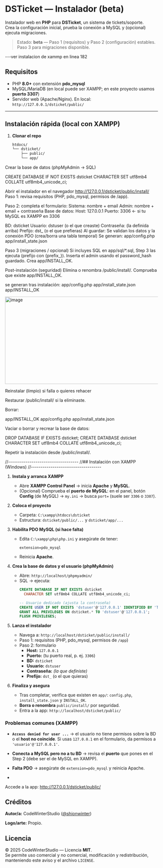 # DSTicket — Instalador (beta)

Instalador web en **PHP** para **DSTicket**, un sistema de tickets/soporte.  
Crea la configuración inicial, prueba la conexión a MySQL y (opcional) ejecuta migraciones.

> Estado: **beta** — Paso 1 (requisitos) y Paso 2 (configuración) estables. Paso 3 para migraciones disponible.

---ver instalacion de xammp en linea 182

## Requisitos

- PHP **8.0+** con extensión **pdo_mysql**
- MySQL/MariaDB (en local puede ser XAMPP; en este proyecto usamos **puerto 3307**)
- Servidor web (Apache/Nginx). En local: `http://127.0.0.1/dsticket/public/`

---

## Instalación rápida (local con XAMPP)

1. **Clonar el repo**
   ```bash
   htdocs/
   └── dsticket/
       ├── public/
       └── app/
Crear la base de datos (phpMyAdmin → SQL)

CREATE DATABASE IF NOT EXISTS dsticket
  CHARACTER SET utf8mb4
  COLLATE utf8mb4_unicode_ci;

Abrir el instalador en el navegador
  http://127.0.0.1/dsticket/public/install/
Paso 1: revisa requisitos (PHP, pdo_mysql, permisos de /app).

Paso 2: completa el formulario:
Sistema: nombre + email
Admin: nombre + email + contraseña
Base de datos:
Host: 127.0.0.1
Puerto: 3306 ← si tu MySQL es XAMPP en 3306

BD: dsticket
Usuario: dstuser (o el que creaste)
Contraseña: (la definida arriba)
Prefijo: dst_ (o el que prefieras)
Al guardar:
Se validan los datos y la conexión PDO (crea/borra una tabla temporal)
Se generan:
app/config.php
app/install_state.json

Paso 3 (migraciones / opcional)
Si incluyes SQL en app/sql/*.sql, Step 3 las ejecuta (prefijo con {prefix_}).
Inserta el admin usando el password_hash guardado.
Crea app/INSTALL_OK.

Post-instalación (seguridad)
Elimina o renombra /public/install/.
Comprueba que existe app/INSTALL_OK.


se generan tras instalación:
app/config.php
app/install_state.json
app/INSTALL_OK

<img width="558" height="288" alt="image" src="https://github.com/user-attachments/assets/57ce8a59-91f0-4c5d-af4d-13c62c8b256c" />

Reinstalar (limpio) si falla o quieres rehacer

Restaurar /public/install/ si la eliminaste.

Borrar:

app/INSTALL_OK
app/config.php
app/install_state.json


Vaciar o borrar y recrear la base de datos:

DROP DATABASE IF EXISTS dsticket;
CREATE DATABASE dsticket CHARACTER SET utf8mb4 COLLATE utf8mb4_unicode_ci;


Repetir la instalación desde /public/install/.

//------------------------------------
//## Instalación con XAMPP (Windows)
//------------------------------------

1. **Instala y arranca XAMPP**
   - Abre **XAMPP Control Panel** → inicia **Apache** y **MySQL**.
   - (Opcional) Comprueba el **puerto de MySQL**: en el panel, botón **Config** (de MySQL) → `my.ini` → busca `port=` (suele ser `3306` o `3307`).

2. **Coloca el proyecto**
   - Carpeta: `C:\xampp\htdocs\dsticket`
   - Estructura: `dsticket/public/...` y `dsticket/app/...`

3. **Habilita PDO MySQL (si hace falta)**
   - Edita `C:\xampp\php\php.ini` y asegúrate de tener:
     ```
     extension=pdo_mysql
     ```
   - Reinicia **Apache**.

4. **Crea la base de datos y el usuario (phpMyAdmin)**
   - Abre: `http://localhost/phpmyadmin/`
   - SQL → ejecuta:
     ```sql
     CREATE DATABASE IF NOT EXISTS dsticket
       CHARACTER SET utf8mb4 COLLATE utf8mb4_unicode_ci;

     -- Usuario dedicado (ajusta la contraseña)
     CREATE USER IF NOT EXISTS 'dstuser'@'127.0.0.1' IDENTIFIED BY 'TuClaveFuerte';
     GRANT ALL PRIVILEGES ON dsticket.* TO 'dstuser'@'127.0.0.1';
     FLUSH PRIVILEGES;
     ```

5. **Lanza el instalador**
   - Navega a: `http://localhost/dsticket/public/install/`
   - Paso 1: requisitos (PHP, pdo_mysql, permisos de `/app`)
   - Paso 2: formulario
     - **Host:** `127.0.0.1`
     - **Puerto:** (tu puerto real, p. ej. `3306`)
     - **BD:** `dsticket`
     - **Usuario:** `dstuser`
     - **Contraseña:** *(la que definiste)*
     - **Prefijo:** `dst_` (o el que quieras)

6. **Finaliza y asegura**
   - Tras completar, verifica que existen en `app/`: `config.php`, `install_state.json` y `INSTALL_OK`.
   - **Borra o renombra** `public/install/` por seguridad.
   - Entra a la app: `http://localhost/dsticket/public/`

### Problemas comunes (XAMPP)
- **`Access denied for user ...`** → el usuario no tiene permisos sobre la BD o el **host no coincide**. Si usas `127.0.0.1` en el formulario, da permisos a `'usuario'@'127.0.0.1'`.
- **Conecta a MySQL pero no a tu BD** → revisa el **puerto** que pones en el Step 2 (debe ser el de MySQL en XAMPP).
- **Falta PDO** → asegúrate de `extension=pdo_mysql` y reinicia Apache.

- 
Accede a la app:
http://127.0.0.1/dsticket/public/

## Créditos
**Autor/a:** CodeWinterStudio ([@shionwinter](https://github.com/shionwinter))  

**Logo/arte:** Propio.


## Licencia
© 2025 CodeWinterStudio — Licencia **MIT**.  
Se permite uso comercial y no comercial, modificación y redistribución, manteniendo este aviso y el archivo `LICENSE`.


